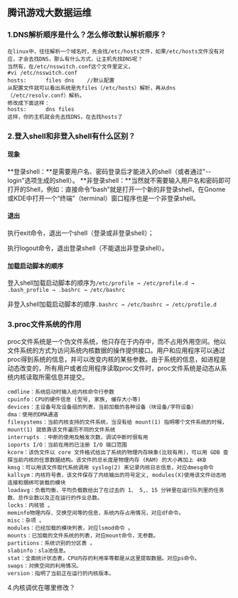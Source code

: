 ## 腾讯游戏大数据运维

### 1.DNS解析顺序是什么？怎么修改默认解析顺序？

```
在linux中，往往解析一个域名时，先会找/etc/hosts文件，如果/etc/hosts文件没有对应，才会去找DNS，那么有什么方式，让主机先找DNS呢？
当然有，在/etc/nsswitch.conf这个文件里定义，
#vi /etc/nsswitch.conf
hosts:      files dns    //默认配置
从配置文件就可以看出系统是先files（/etc/hosts）解析，再从dns（/etc/resolv.conf）解析。
修改成下面这样：
hosts:      dns files
这样，你的主机就会先去找DNS，在去找hosts了
```

### 2.登入shell和非登入shell有什么区别？

#### 现象

**登录shell：**是需要用户名、密码登录后才能进入的shell（或者通过"--login"选项生成的shell）。
**非登录shell：**当然就不需要输入用户名和密码即可打开的Shell，例如：直接命令“bash”就是打开一个新的非登录shell，在Gnome或KDE中打开一个“终端”（terminal）窗口程序也是一个非登录shell。

#### 退出

执行exit命令，退出一个shell（登录或非登录shell）；

执行logout命令，退出登录shell（不能退出非登录shell）。

#### 加载启动脚本的顺序

登入shell加载启动脚本的顺序为`/etc/profile → /etc/profile.d → .bash_profile → .bashrc → /etc/bashrc`

非登入shell加载启动脚本的顺序`.bashrc → /etc/bashrc → /etc/profile.d`

### 3.proc文件系统的作用

proc文件系统是一个伪文件系统，他只存在于内存中，而不占用外用空间。他以文件系统的方式为访问系统内核数据的操作提供接口。用户和应用程序可以通过proc得到系统的信息，并可以改变内核的某些参数。由于系统的信息，如进程是动态改变的，所有用户或者应用程序读取proc文件时，proc文件系统是动态从系统内核读取所需信息并提交。

```
cmdline：系统启动时输入给内核命令行参数 
cpuinfo：CPU的硬件信息 (型号, 家族, 缓存大小等)  
devices：主设备号及设备组的列表，当前加载的各种设备（块设备/字符设备） 
dma：使用的DMA通道 
filesystems：当前内核支持的文件系统，当没有给 mount(1) 指明哪个文件系统的时候， mount(1) 就依靠该文件遍历不同的文件系统
interrupts ：中断的使用及触发次数，调试中断时很有用 
ioports I/O：当前在用的已注册 I/O 端口范围 
kcore：该伪文件以 core 文件格式给出了系统的物理内存映象(比较有用)，可以用 GDB 查探当前内核的任意数据结构。该文件的总长度是物理内存 (RAM) 的大小再加上 4KB
kmsg：可以用该文件取代系统调用 syslog(2) 来记录内核日志信息，对应dmesg命令
kallsym：内核符号表，该文件保存了内核输出的符号定义, modules(X)使用该文件动态地连接和捆绑可装载的模块
loadavg：负载均衡，平均负载数给出了在过去的 1、 5,、15 分钟里在运行队列里的任务数、总作业数以及正在运行的作业总数。
locks：内核锁 。
meminfo物理内存、交换空间等的信息，系统内存占用情况，对应df命令。
misc：杂项 。
modules：已经加载的模块列表，对应lsmod命令 。
mounts：已加载的文件系统的列表，对应mount命令，无参数。
partitions：系统识别的分区表 。
slabinfo：sla池信息。
stat：全面统计状态表，CPU内存的利用率等都是从这里提取数据。对应ps命令。
swaps：对换空间的利用情况。 
version：指明了当前正在运行的内核版本。
```



4.内核调优在哪里修改？

